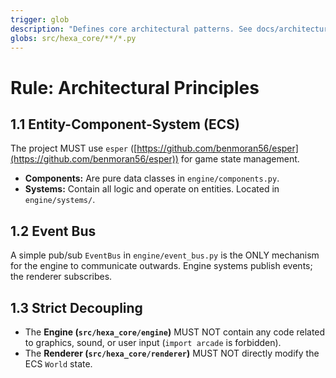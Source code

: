 ```yaml
---
trigger: glob
description: "Defines core architectural patterns. See docs/architecture.md and relevant ADRs."
globs: src/hexa_core/**/*.py
---
```


# Rule: Architectural Principles

## 1.1 Entity-Component-System (ECS)

The project MUST use `esper` ([https://github.com/benmoran56/esper](https://github.com/benmoran56/esper)) for game state management.

* **Components:** Are pure data classes in `engine/components.py`.
* **Systems:** Contain all logic and operate on entities. Located in `engine/systems/`.

## 1.2 Event Bus

A simple pub/sub `EventBus` in `engine/event_bus.py` is the ONLY mechanism for the engine to communicate outwards. Engine systems publish events; the renderer subscribes.

## 1.3 Strict Decoupling

* The **Engine (`src/hexa_core/engine`)** MUST NOT contain any code related to graphics, sound, or user input (`import arcade` is forbidden).
* The **Renderer (`src/hexa_core/renderer`)** MUST NOT directly modify the ECS `World` state.
